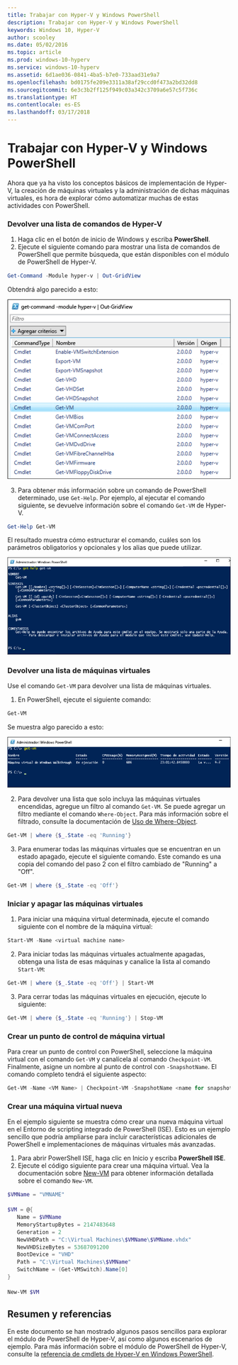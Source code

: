 ```yaml
---
title: Trabajar con Hyper-V y Windows PowerShell
description: Trabajar con Hyper-V y Windows PowerShell
keywords: Windows 10, Hyper-V
author: scooley
ms.date: 05/02/2016
ms.topic: article
ms.prod: windows-10-hyperv
ms.service: windows-10-hyperv
ms.assetid: 6d1ae036-0841-4ba5-b7e0-733aad31e9a7
ms.openlocfilehash: bd0175fe209e3311a38af29ccd0f473a2bd32dd8
ms.sourcegitcommit: 6e3c3b2ff125f949c03a342c3709a6e57c5f736c
ms.translationtype: HT
ms.contentlocale: es-ES
ms.lasthandoff: 03/17/2018
---
```

# <a name="working-with-hyper-v-and-windows-powershell"></a>Trabajar con Hyper-V y Windows PowerShell

Ahora que ya ha visto los conceptos básicos de implementación de Hyper-V, la creación de máquinas virtuales y la administración de dichas máquinas virtuales, es hora de explorar cómo automatizar muchas de estas actividades con PowerShell.

### <a name="return-a-list-of-hyper-v-commands"></a>Devolver una lista de comandos de Hyper-V

1.  Haga clic en el botón de inicio de Windows y escriba **PowerShell**.
2.  Ejecute el siguiente comando para mostrar una lista de comandos de PowerShell que permite búsqueda, que están disponibles con el módulo de PowerShell de Hyper-V.

 ```powershell
Get-Command -Module hyper-v | Out-GridView
```
  Obtendrá algo parecido a esto:

  ![](media\command_grid.png)

3. Para obtener más información sobre un comando de PowerShell determinado, use `Get-Help`. Por ejemplo, al ejecutar el comando siguiente, se devuelve información sobre el comando `Get-VM` de Hyper-V.

  ```powershell
Get-Help Get-VM
```
 El resultado muestra cómo estructurar el comando, cuáles son los parámetros obligatorios y opcionales y los alias que puede utilizar.

 ![](media\get_help.png)


### <a name="return-a-list-of-virtual-machines"></a>Devolver una lista de máquinas virtuales

Use el comando `Get-VM` para devolver una lista de máquinas virtuales.

1. En PowerShell, ejecute el siguiente comando:
 
 ```powershell
Get-VM
```
 Se muestra algo parecido a esto:

 ![](media\get_vm.png)

2. Para devolver una lista que solo incluya las máquinas virtuales encendidas, agregue un filtro al comando `Get-VM`. Se puede agregar un filtro mediante el comando `Where-Object`. Para más información sobre el filtrado, consulte la documentación de [Uso de Where-Object](https://technet.microsoft.com/en-us/library/ee177028.aspx).   

 ```powershell
 Get-VM | where {$_.State -eq 'Running'}
 ```
3.  Para enumerar todas las máquinas virtuales que se encuentran en un estado apagado, ejecute el siguiente comando. Este comando es una copia del comando del paso 2 con el filtro cambiado de "Running" a "Off".

 ```powershell
 Get-VM | where {$_.State -eq 'Off'}
 ```

### <a name="start-and-shut-down-virtual-machines"></a>Iniciar y apagar las máquinas virtuales

1. Para iniciar una máquina virtual determinada, ejecute el comando siguiente con el nombre de la máquina virtual:

 ```powershell
 Start-VM -Name <virtual machine name>
 ```

2. Para iniciar todas las máquinas virtuales actualmente apagadas, obtenga una lista de esas máquinas y canalice la lista al comando `Start-VM`:

  ```powershell
 Get-VM | where {$_.State -eq 'Off'} | Start-VM
 ```
3. Para cerrar todas las máquinas virtuales en ejecución, ejecute lo siguiente:
 
  ```powershell
 Get-VM | where {$_.State -eq 'Running'} | Stop-VM
 ```

### <a name="create-a-vm-checkpoint"></a>Crear un punto de control de máquina virtual

Para crear un punto de control con PowerShell, seleccione la máquina virtual con el comando `Get-VM` y canalícela al comando `Checkpoint-VM`. Finalmente, asigne un nombre al punto de control con `-SnapshotName`. El comando completo tendrá el siguiente aspecto:

 ```powershell
 Get-VM -Name <VM Name> | Checkpoint-VM -SnapshotName <name for snapshot>
 ```
### <a name="create-a-new-virtual-machine"></a>Crear una máquina virtual nueva

En el ejemplo siguiente se muestra cómo crear una nueva máquina virtual en el Entorno de scripting integrado de PowerShell (ISE). Esto es un ejemplo sencillo que podría ampliarse para incluir características adicionales de PowerShell e implementaciones de máquinas virtuales más avanzadas.

1. Para abrir PowerShell ISE, haga clic en Inicio y escriba **PowerShell ISE**.
2. Ejecute el código siguiente para crear una máquina virtual. Vea la documentación sobre [New-VM](https://technet.microsoft.com/en-us/library/hh848537.aspx) para obtener información detallada sobre el comando `New-VM`.

  ```powershell
 $VMName = "VMNAME"

 $VM = @{
     Name = $VMName 
     MemoryStartupBytes = 2147483648
     Generation = 2
     NewVHDPath = "C:\Virtual Machines\$VMName\$VMName.vhdx"
     NewVHDSizeBytes = 53687091200
     BootDevice = "VHD"
     Path = "C:\Virtual Machines\$VMName"
     SwitchName = (Get-VMSwitch).Name[0]
 }

 New-VM $VM
  ```

## <a name="wrap-up-and-references"></a>Resumen y referencias

En este documento se han mostrado algunos pasos sencillos para explorar el módulo de PowerShell de Hyper-V, así como algunos escenarios de ejemplo. Para más información sobre el módulo de PowerShell de Hyper-V, consulte la [referencia de cmdlets de Hyper-V en Windows PowerShell](https://technet.microsoft.com/%5Clibrary/Hh848559.aspx).  
 
